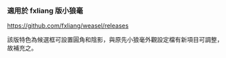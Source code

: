 ### 適用於 fxliang 版小狼毫

https://github.com/fxliang/weasel/releases

該版特色為候選框可設置圓角和陰影，與原先小狼毫外觀設定檔有新項目可調整，故補充之。
